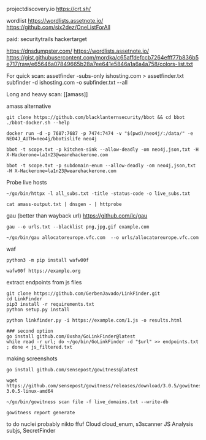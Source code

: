 projectdiscovery.io
https://crt.sh/

wordlist
https://wordlists.assetnote.io/
https://github.com/six2dez/OneListForAll



paid:
securitytrails
hackertarget

https://dnsdumpster.com/
https://wordlists.assetnote.io/
https://gist.githubusercontent.com/mordka/c65affdefccb7264efff77b836b5e717/raw/e65646a07849665b28a7ee641e5846a1a6a4a758/colors-list.txt

For quick scan:
assetfinder -subs-only ishosting.com > assetfinder.txt
subfinder -d ishosting.com -o subfinder.txt --all



Long and heavy scan:
[[amass]]

amass alternative
```
git clone https://github.com/blacklanternsecurity/bbot && cd bbot
./bbot-docker.sh --help

docker run -d -p 7687:7687 -p 7474:7474 -v "$(pwd)/neo4j/:/data/" -e NEO4J_AUTH=neo4j/bbotislife neo4j

bbot -t scope.txt -p kitchen-sink --allow-deadly -om neo4j,json,txt -H X-Hackerone=la1n23@wearehackerone.com 

bbot -t scope.txt -p subdomain-enum --allow-deadly -om neo4j,json,txt -H X-Hackerone=la1n23@wearehackerone.com
```


 Probe live hosts
```
~/go/bin/httpx -l all_subs.txt -title -status-code -o live_subs.txt

cat amass-output.txt | dnsgen - | httprobe
```

gau (better than wayback url)
https://github.com/lc/gau
```
gau --o urls.txt --blacklist png,jpg,gif example.com

~/go/bin/gau allocatoreurope.vfc.com  --o urls/allocatoreurope.vfc.com
```


waf
```
python3 -m pip install wafw00f

wafw00f https://example.org
```

extract endpoints from js files
```
git clone https://github.com/GerbenJavado/LinkFinder.git
cd LinkFinder
pip3 install -r requirements.txt
python setup.py install

python linkfinder.py -i https://example.com/1.js -o results.html

### second option
go install github.com/0xsha/GoLinkFinder@latest
while read -r url; do ~/go/bin/GoLinkFinder -d "$url" >> endpoints.txt ; done < js_filtered.txt
```


making screenshots
```
go install github.com/sensepost/gowitness@latest

wget https://github.com/sensepost/gowitness/releases/download/3.0.5/gowitness-3.0.5-linux-amd64

~/go/bin/gowitness scan file -f live_domains.txt --write-db

gowitness report generate
```



to do 
nuclei
probably nikto
ffuf
Cloud	cloud_enum, s3scanner
JS Analysis	subjs, SecretFinder